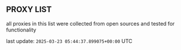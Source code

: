 ## PROXY LIST

all proxies in this list were collected from open sources and tested for functionality

last update: `2025-03-23 05:44:37.899075+00:00` UTC